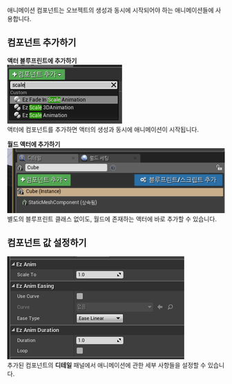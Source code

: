 애니메이션 컴포넌트는 오브젝트의 생성과 동시에 시작되어야 하는 애니메이션들에 사용합니다.<br>

컴포넌트 추가하기
----
__액터 블루프린트에 추가하기__<br>
<img src="img/animation_component_1.png" /><br>
액터에 컴포넌트를 추가하면 액터의 생성과 동시에 애니메이션이 시작됩니다.

__월드 액터에 추가하기__<br>
<img src="img/animation_component_2.png" /><br>
별도의 블루프린트 클래스 없이도, 월드에 존재하는 액터에 바로 추가할 수 있습니다.


컴포넌트 값 설정하기
----
<img src="img/animation_component_3.png" /><br>
추가된 컴포넌트의 __디테일__ 패널에서 애니메이션에 관한 세부 사항들을 설정할 수 있습니다.
